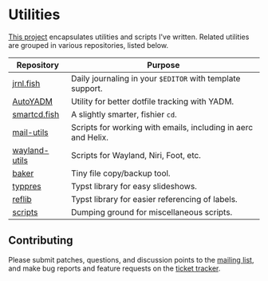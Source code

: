 # Utilities

[This project](https://sr.ht/~ficd/utils/) encapsulates utilities and scripts
I've written. Related utilities are grouped in various repositories, listed
below.

| Repository                                             | Purpose                                                       |
| ------------------------------------------------------ | ------------------------------------------------------------- |
| [jrnl.fish](https://git.sr.ht/~ficd/jrnl.fish)         | Daily journaling in your `$EDITOR` with template support.     |
| [AutoYADM](https://git.sr.ht/~ficd/autoyadm)           | Utility for better dotfile tracking with YADM.                |
| [smartcd.fish](https://git.sr.ht/~ficd/smartcd.fish)   | A slightly smarter, fishier `cd`.                             |
| [mail-utils](https://git.sr.ht/~ficd/mail-utils)       | Scripts for working with emails, including in aerc and Helix. |
| [wayland-utils](https://git.sr.ht/~ficd/wayland-utils) | Scripts for Wayland, Niri, Foot, etc.                         |
| [baker](https://git.sr.ht/~ficd/baker)                 | Tiny file copy/backup tool.                                   |
| [typpres](https://git.sr.ht/~ficd/typpres)             | Typst library for easy slideshows.                            |
| [reflib](https://git.sr.ht/~ficd/reflib)               | Typst library for easier referencing of labels.               |
| [scripts](https://git.sr.ht/~ficd/scripts)             | Dumping ground for miscellaneous scripts.                     |

## Contributing

Please submit patches, questions, and discussion points to the
[mailing list](https://lists.sr.ht/~ficd/utils), and make bug reports and
feature requests on the [ticket tracker](https://todo.sr.ht/~ficd/utils).

